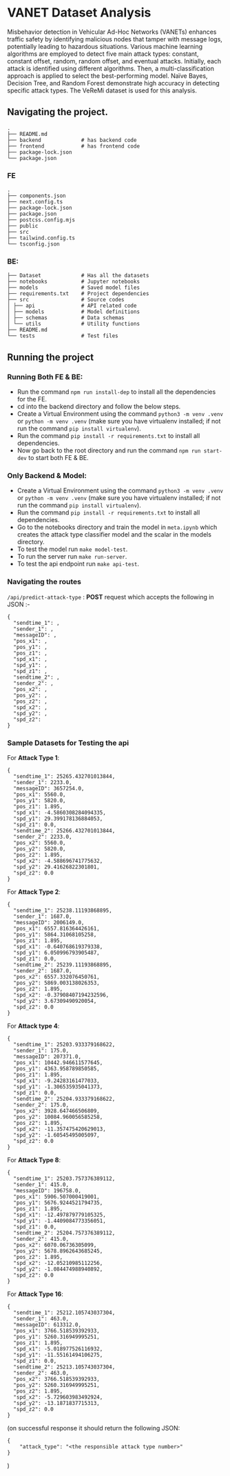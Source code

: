 # VANET Dataset Analysis

Misbehavior detection in Vehicular Ad-Hoc Networks (VANETs) enhances traffic safety by identifying malicious nodes that tamper with message logs, potentially leading to hazardous situations. Various machine learning algorithms are employed to detect five main attack types: constant, constant offset, random, random offset, and eventual attacks. Initially, each attack is identified using different algorithms. Then, a multi-classification approach is applied to select the best-performing model. Naïve Bayes, Decision Tree, and Random Forest demonstrate high accuracy in detecting specific attack types. The VeReMi dataset is used for this analysis.

## Navigating the project.

```
.
├── README.md
├── backend             # has backend code
├── frontend            # has frontend code
├── package-lock.json
└── package.json
```

### FE

```
.
├── components.json
├── next.config.ts
├── package-lock.json
├── package.json
├── postcss.config.mjs
├── public
├── src
├── tailwind.config.ts
└── tsconfig.json
```

### BE:

```
├── Dataset             # Has all the datasets
├── notebooks           # Jupyter notebooks
├── models              # Saved model files
├── requirements.txt    # Project dependencies
├── src                 # Source codes
│ ├── api               # API related code
│ ├── models            # Model definitions
│ ├── schemas           # Data schemas
│ └── utils             # Utility functions
├── README.md
└── tests               # Test files
```

## Running the project

### Running Both FE & BE:

- Run the command `npm run install-dep` to install all the dependencies for the FE.
- cd into the backend directory and follow the below steps.
- Create a Virtual Environment using the command `python3 -m venv .venv` or `python -m venv .venv` (make sure you have virtualenv installed; if not run the command `pip install virtualenv`).
- Run the command `pip install -r requirements.txt` to install all dependencies.
- Now go back to the root directory and run the command `npm run start-dev` to start both FE & BE.

### Only Backend & Model:

- Create a Virtual Environment using the command `python3 -m venv .venv` or `python -m venv .venv` (make sure you have virtualenv installed; if not run the command `pip install virtualenv`).
- Run the command `pip install -r requirements.txt` to install all dependencies.
- Go to the notebooks directory and train the model in `meta.ipynb` which creates the attack type classifier model and the scalar in the models directory.
- To test the model run `make model-test`.
- To run the server run `make run-server`.
- To test the api endpoint run `make api-test`.

### Navigating the routes

`/api/predict-attack-type` : **POST** request which accepts the following in JSON :-

```
{
  "sendtime_1": ,
  "sender_1": ,
  "messageID": ,
  "pos_x1": ,
  "pos_y1": ,
  "pos_z1": ,
  "spd_x1": ,
  "spd_y1": ,
  "spd_z1": ,
  "sendtime_2": ,
  "sender_2": ,
  "pos_x2": ,
  "pos_y2": ,
  "pos_z2": ,
  "spd_x2": ,
  "spd_y2": ,
  "spd_z2":
}
```

### Sample Datasets for Testing the api

For **Attack Type 1**:

```
{
  "sendtime_1": 25265.432701013844,
  "sender_1": 2233.0,
  "messageID": 3657254.0,
  "pos_x1": 5560.0,
  "pos_y1": 5820.0,
  "pos_z1": 1.895,
  "spd_x1": -4.5860308284094335,
  "spd_y1": 29.399178136884053,
  "spd_z1": 0.0,
  "sendtime_2": 25266.432701013844,
  "sender_2": 2233.0,
  "pos_x2": 5560.0,
  "pos_y2": 5820.0,
  "pos_z2": 1.895,
  "spd_x2": -4.588696741775632,
  "spd_y2": 29.41626822301801,
  "spd_z2": 0.0
}
```

For **Attack Type 2**:

```
{
  "sendtime_1": 25238.11193868895,
  "sender_1": 1687.0,
  "messageID": 2006149.0,
  "pos_x1": 6557.816364426161,
  "pos_y1": 5864.31068105258,
  "pos_z1": 1.895,
  "spd_x1": -0.640768619379338,
  "spd_y1": 6.050996793905487,
  "spd_z1": 0.0,
  "sendtime_2": 25239.11193868895,
  "sender_2": 1687.0,
  "pos_x2": 6557.332076450761,
  "pos_y2": 5869.003138026353,
  "pos_z2": 1.895,
  "spd_x2": -0.37908407194232596,
  "spd_y2": 3.67309490920054,
  "spd_z2": 0.0
}
```

For **Attack type 4**:

```
{
  "sendtime_1": 25203.933379168622,
  "sender_1": 175.0,
  "messageID": 207371.0,
  "pos_x1": 10442.946611577645,
  "pos_y1": 4363.958789850585,
  "pos_z1": 1.895,
  "spd_x1": -9.24283161477033,
  "spd_y1": -1.306535935041373,
  "spd_z1": 0.0,
  "sendtime_2": 25204.933379168622,
  "sender_2": 175.0,
  "pos_x2": 3928.647466506809,
  "pos_y2": 10084.960056585258,
  "pos_z2": 1.895,
  "spd_x2": -11.357475420629013,
  "spd_y2": -1.60545495005097,
  "spd_z2": 0.0
}
```

For **Attack Type 8**:

```
{
  "sendtime_1": 25203.757376389112,
  "sender_1": 415.0,
  "messageID": 196758.0,
  "pos_x1": 5906.507000419001,
  "pos_y1": 5676.9244521794735,
  "pos_z1": 1.895,
  "spd_x1": -12.497879779105325,
  "spd_y1": -1.4409084773356051,
  "spd_z1": 0.0,
  "sendtime_2": 25204.757376389112,
  "sender_2": 415.0,
  "pos_x2": 6070.06736305099,
  "pos_y2": 5678.8962643685245,
  "pos_z2": 1.895,
  "spd_x2": -12.05210985112256,
  "spd_y2": -1.084474988940892,
  "spd_z2": 0.0
}

```

For **Attack Type 16**:

```
{
  "sendtime_1": 25212.105743037304,
  "sender_1": 463.0,
  "messageID": 613312.0,
  "pos_x1": 3766.518539392933,
  "pos_y1": 5260.316949995251,
  "pos_z1": 1.895,
  "spd_x1": -5.018977526116932,
  "spd_y1": -11.55161494106275,
  "spd_z1": 0.0,
  "sendtime_2": 25213.105743037304,
  "sender_2": 463.0,
  "pos_x2": 3766.518539392933,
  "pos_y2": 5260.316949995251,
  "pos_z2": 1.895,
  "spd_x2": -5.729603983492924,
  "spd_y2": -13.1871837715313,
  "spd_z2": 0.0
}

```

(on successful response it should return the following JSON:

```
{
    "attack_type": "<the responsible attack type number>"
}
```

)

